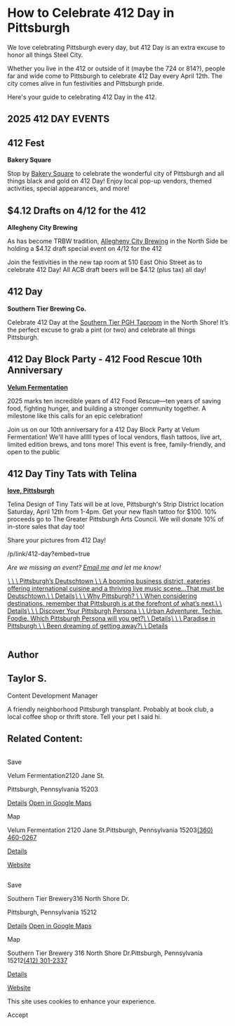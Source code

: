 # How to Celebrate 412 Day in Pittsburgh

We love celebrating Pittsburgh every day, but 412 Day is an extra excuse to honor all things Steel City.

Whether you live in the 412 or outside of it (maybe the 724 or 814?), people far and wide come to Pittsburgh to celebrate 412 Day every April 12th. The city comes alive in fun festivities and Pittsburgh pride.

Here's your guide to celebrating 412 Day in the 412.

## 2025 412 DAY EVENTS

## 412 Fest

**Bakery Square**

Stop by [Bakery Square](https://www.bakery-square.com/events/412-fest?edid=1620) to celebrate the wonderful city of Pittsburgh and all things black and gold on 412 Day! Enjoy local pop-up vendors, themed activities, special appearances, and more!

## $4.12 Drafts on 4/12 for the 412

**Allegheny City Brewing**

As has become TRBW tradition, [Allegheny City Brewing](https://www.facebook.com/events/550625664206581/) in the North Side be holding a $4.12 draft special event on 4/12 for the 412

Join the festivities in the new tap room at 510 East Ohio Street as to celebrate 412 Day! All ACB draft beers will be $4.12 (plus tax) all day!

## 412 Day

**Southern Tier Brewing Co.**

Celebrate 412 Day at the [Southern Tier PGH Taproom](https://www.facebook.com/events/1188196776186600/) in the North Shore! It’s the perfect excuse to grab a pint (or two) and celebrate all things Pittsburgh.

## 412 Day Block Party - 412 Food Rescue 10th Anniversary

**[Velum Fermentation](https://www.facebook.com/events/1343898990185935/)**

2025 marks ten incredible years of 412 Food Rescue—ten years of saving food, fighting hunger, and building a stronger community together. A milestone like this calls for an epic celebration!

Join us on our 10th anniversary for a 412 Day Block Party at Velum Fermentation! We'll have alllll types of local vendors, flash tattoos, live art, limited edition brews, and tons more! This event is free, family-friendly, and open to the public

## 412 Day Tiny Tats with Telina

**[love, Pittsburgh](https://www.facebook.com/events/662161779574900)**

Telina Design of Tiny Tats will be at love, Pittsburgh's Strip District location Saturday, April 12th from 1-4pm. Get your new flash tattoo for $100. 10% proceeds go to The Greater Pittsburgh Arts Council. We will donate 10% of in-store sales that day too!

Share your pictures from 412 Day!

/p/link/412-day?embed=true

_Are we missing an event? [Email me](mailto:taylor.spirito@visitpittsburgh.com) and let me know!_

[![](data:image/svg+xml;charset=utf-8,%3Csvg%20xmlns%3D%27http%3A%2F%2Fwww.w3.org%2F2000%2Fsvg%27%20width%3D%271%27%20height%3D%271%27%20style%3D%27background%3Atransparent%27%2F%3E)\\
\\
\\
Pittsburgh’s Deutschtown \\
\\
A booming business district, eateries offering international cuisine and a thriving live music scene...That must be Deutschtown.\\
\\
Details](https://www.visitpittsburgh.com/blog/pittsburghs-deutschtown-1/)[![](data:image/svg+xml;charset=utf-8,%3Csvg%20xmlns%3D%27http%3A%2F%2Fwww.w3.org%2F2000%2Fsvg%27%20width%3D%271%27%20height%3D%271%27%20style%3D%27background%3Atransparent%27%2F%3E)\\
\\
\\
Why Pittsburgh? \\
\\
When considering destinations, remember that Pittsburgh is at the forefront of what’s next.\\
\\
Details](https://www.visitpittsburgh.com/blog/why-pittsburgh/)[![](data:image/svg+xml;charset=utf-8,%3Csvg%20xmlns%3D%27http%3A%2F%2Fwww.w3.org%2F2000%2Fsvg%27%20width%3D%271%27%20height%3D%271%27%20style%3D%27background%3Atransparent%27%2F%3E)\\
\\
\\
Discover Your Pittsburgh Persona \\
\\
Urban Adventurer. Techie. Foodie. Which Pittsburgh Persona will you get?\\
\\
Details](https://www.visitpittsburgh.com/blog/discover-your-pittsburgh-persona/)[![](data:image/svg+xml;charset=utf-8,%3Csvg%20xmlns%3D%27http%3A%2F%2Fwww.w3.org%2F2000%2Fsvg%27%20width%3D%271%27%20height%3D%271%27%20style%3D%27background%3Atransparent%27%2F%3E)\\
\\
\\
Paradise in Pittsburgh \\
\\
Been dreaming of getting away?\\
\\
Details](https://www.visitpittsburgh.com/blog/paradise-in-pittsburgh/)

![Taylor S.](data:image/svg+xml;charset=utf-8,%3Csvg%20xmlns%3D%27http%3A%2F%2Fwww.w3.org%2F2000%2Fsvg%27%20width%3D%271%27%20height%3D%271%27%20style%3D%27background%3Atransparent%27%2F%3E)

## Author

## Taylor S.

Content Development Manager

A friendly neighborhood Pittsburgh transplant.
Probably at book club, a local coffee shop or thrift store. Tell your pet I said hi.

## Related Content:

[![](data:image/svg+xml;charset=utf-8,%3Csvg%20xmlns%3D%27http%3A%2F%2Fwww.w3.org%2F2000%2Fsvg%27%20width%3D%271%27%20height%3D%271%27%20style%3D%27background%3Atransparent%27%2F%3E)](https://www.visitpittsburgh.com/directory/velum-fermentation-brew-pubs/)

Save

Velum Fermentation2120 Jane St.

Pittsburgh, Pennsylvania 15203

[Details](https://www.visitpittsburgh.com/directory/velum-fermentation-brew-pubs/) [Open in Google Maps](http://maps.google.com/?q=2120%20Jane%20St.%0APittsburgh%2C%20Pennsylvania%2015203%0A)

Map

Velum Fermentation
2120 Jane St.Pittsburgh, Pennsylvania 15203[(360) 460-0267](tel:+1-360-460-0267)

[Details](https://www.visitpittsburgh.com/directory/velum-fermentation-brew-pubs/)

[Website](http://www.velumfermentation.com/)

[![](data:image/svg+xml;charset=utf-8,%3Csvg%20xmlns%3D%27http%3A%2F%2Fwww.w3.org%2F2000%2Fsvg%27%20width%3D%271%27%20height%3D%271%27%20style%3D%27background%3Atransparent%27%2F%3E)](https://www.visitpittsburgh.com/directory/southern-tier-brewery/)

Save

Southern Tier Brewery316 North Shore Dr.

Pittsburgh, Pennsylvania 15212

[Details](https://www.visitpittsburgh.com/directory/southern-tier-brewery/) [Open in Google Maps](http://maps.google.com/?q=316%20North%20Shore%20Dr.%0APittsburgh%2C%20Pennsylvania%2015212%0A)

Map

Southern Tier Brewery
316 North Shore Dr.Pittsburgh, Pennsylvania 15212[(412) 301-2337](tel:+1-412-301-2337)

[Details](https://www.visitpittsburgh.com/directory/southern-tier-brewery/)

[Website](https://pittsburgh.stbcbeer.com/)

This site uses cookies to enhance your experience.



Accept
